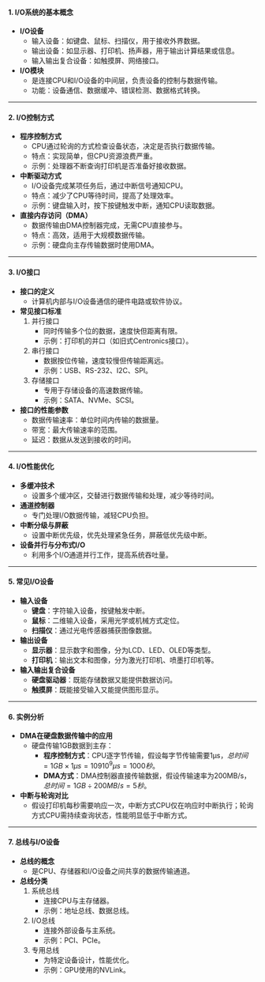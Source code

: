 #### **1. I/O系统的基本概念**

- **I/O设备**
  - 输入设备：如键盘、鼠标、扫描仪，用于接收外界数据。
  - 输出设备：如显示器、打印机、扬声器，用于输出计算结果或信息。
  - 输入输出复合设备：如触摸屏、网络接口。
- **I/O模块**
  - 是连接CPU和I/O设备的中间层，负责设备的控制与数据传输。
  - 功能：设备通信、数据缓冲、错误检测、数据格式转换。

------

#### **2. I/O控制方式**

- **程序控制方式**
  - CPU通过轮询的方式检查设备状态，决定是否执行数据传输。
  - 特点：实现简单，但CPU资源浪费严重。
  - 示例：处理器不断查询打印机是否准备好接收数据。
- **中断驱动方式**
  - I/O设备完成某项任务后，通过中断信号通知CPU。
  - 特点：减少了CPU等待时间，提高了处理效率。
  - 示例：键盘输入时，按下按键触发中断，通知CPU读取数据。
- **直接内存访问（DMA）**
  - 数据传输由DMA控制器完成，无需CPU直接参与。
  - 特点：高效，适用于大规模数据传输。
  - 示例：硬盘向主存传输数据时使用DMA。

------

#### **3. I/O接口**

- **接口的定义**
  - 计算机内部与I/O设备通信的硬件电路或软件协议。
- **常见接口标准**
  1. 并行接口
     - 同时传输多个位的数据，速度快但距离有限。
     - 示例：打印机的并口（如旧式Centronics接口）。
  2. 串行接口
     - 数据按位传输，速度较慢但传输距离远。
     - 示例：USB、RS-232、I2C、SPI。
  3. 存储接口
     - 专用于存储设备的高速数据传输。
     - 示例：SATA、NVMe、SCSI。
- **接口的性能参数**
  - 数据传输速率：单位时间内传输的数据量。
  - 带宽：最大传输速率的范围。
  - 延迟：数据从发送到接收的时间。

------

#### **4. I/O性能优化**

- **多缓冲技术**
  - 设置多个缓冲区，交替进行数据传输和处理，减少等待时间。
- **通道控制器**
  - 专门处理I/O数据传输，减轻CPU负担。
- **中断分级与屏蔽**
  - 设置中断优先级，优先处理紧急任务，屏蔽低优先级中断。
- **设备并行与分布式I/O**
  - 利用多个I/O通道并行工作，提高系统吞吐量。

------

#### **5. 常见I/O设备**

- **输入设备**
  - **键盘**：字符输入设备，按键触发中断。
  - **鼠标**：二维输入设备，采用光学或机械方式定位。
  - **扫描仪**：通过光电传感器捕获图像数据。
- **输出设备**
  - **显示器**：显示数字和图像，分为LCD、LED、OLED等类型。
  - **打印机**：输出文本和图像，分为激光打印机、喷墨打印机等。
- **输入输出复合设备**
  - **硬盘驱动器**：既能存储数据又能提供数据访问。
  - **触摸屏**：既能接受输入又能提供图形显示。

------

#### **6. 实例分析**

- **DMA在硬盘数据传输中的应用**
  - 硬盘传输1GB数据到主存：
    - **程序控制方式**：CPU逐字节传输，假设每字节传输需要1μs，$总时间=1GB × 1μs = 10910^9 μs = 1000秒$。
    - **DMA方式**：DMA控制器直接传输数据，假设传输速率为200MB/s，$总时间=1GB ÷ 200MB/s = 5秒$。
- **中断与轮询对比**
  - 假设打印机每秒需要响应一次，中断方式CPU仅在响应时中断执行；轮询方式CPU需持续查询状态，性能明显低于中断方式。

------

#### **7. 总线与I/O设备**

- **总线的概念**
  - 是CPU、存储器和I/O设备之间共享的数据传输通道。
- **总线分类**
  1. 系统总线
     - 连接CPU与主存储器。
     - 示例：地址总线、数据总线。
  2. I/O总线
     - 连接外部设备与主系统。
     - 示例：PCI、PCIe。
  3. 专用总线
     - 为特定设备设计，性能优化。
     - 示例：GPU使用的NVLink。

